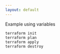 ```yaml
---
layout: default
---
```


Example using variables

    terraform init
    terraform plan
    terraform apply
    terraform destroy
